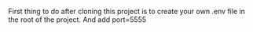 First thing to do after cloning this project is to create your own .env file in the root of the project.
And add port=5555
